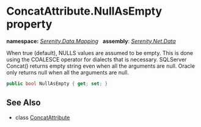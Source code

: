 # ConcatAttribute.NullAsEmpty property
**namespace:** *[Serenity.Data.Mapping](../../README.md#serenity.data.mapping-namespace)*   **assembly**: *[Serenity.Net.Data](../../README.md)*

When true (default), NULLS values are assumed to be empty. This is done using the COALESCE operator for dialects that is necessary. SQLServer Concat() returns empty string even when all the arguments are null. Oracle only returns null when all the arguments are null.

```csharp
public bool NullAsEmpty { get; set; }
```

## See Also

* class [ConcatAttribute](../ConcatAttribute.md)